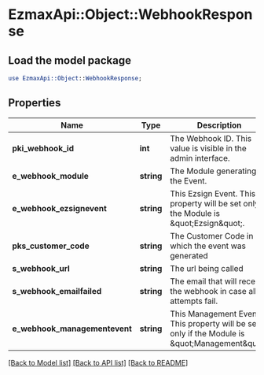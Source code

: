 # EzmaxApi::Object::WebhookResponse

## Load the model package
```perl
use EzmaxApi::Object::WebhookResponse;
```

## Properties
Name | Type | Description | Notes
------------ | ------------- | ------------- | -------------
**pki_webhook_id** | **int** | The Webhook ID. This value is visible in the admin interface. | 
**e_webhook_module** | **string** | The Module generating the Event. | 
**e_webhook_ezsignevent** | **string** | This Ezsign Event. This property will be set only if the Module is \&quot;Ezsign\&quot;. | [optional] 
**pks_customer_code** | **string** | The Customer Code in which the event was generated | 
**s_webhook_url** | **string** | The url being called | 
**s_webhook_emailfailed** | **string** | The email that will receive the webhook in case all attempts fail. | 
**e_webhook_managementevent** | **string** | This Management Event. This property will be set only if the Module is \&quot;Management\&quot;. | [optional] 

[[Back to Model list]](../README.md#documentation-for-models) [[Back to API list]](../README.md#documentation-for-api-endpoints) [[Back to README]](../README.md)


